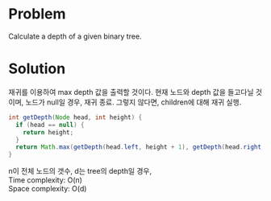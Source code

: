 # Problem
Calculate a depth of a given binary tree.

# Solution
재귀를 이용하여 max depth 값을 출력할 것이다.
현재 노드와 depth 값을 들고다닐 것이며, 노드가 null일 경우, 재귀 종료.
그렇지 않다면, children에 대해 재귀 실행.

```java
int getDepth(Node head, int height) {
  if (head == null) {
    return height;
  }
  return Math.max(getDepth(head.left, height + 1), getDepth(head.right, height + 1));
}
```
n이 전체 노드의 갯수, d는 tree의 depth일 경우,<br/>
Time complexity: O(n)<br/>
Space complexity: O(d)
